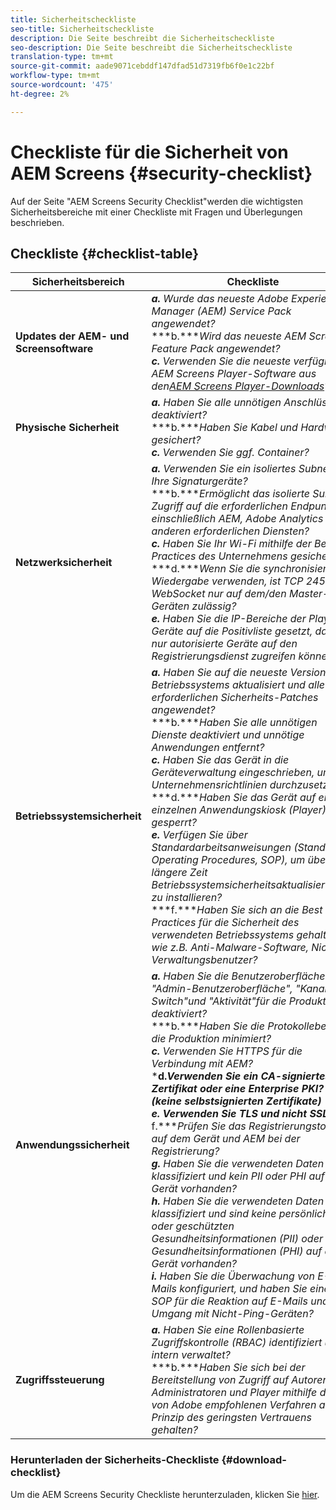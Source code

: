 ```yaml
---
title: Sicherheitscheckliste
seo-title: Sicherheitscheckliste
description: Die Seite beschreibt die Sicherheitscheckliste
seo-description: Die Seite beschreibt die Sicherheitscheckliste
translation-type: tm+mt
source-git-commit: aade9071cebddf147dfad51d7319fb6f0e1c22bf
workflow-type: tm+mt
source-wordcount: '475'
ht-degree: 2%

---
```



# Checkliste für die Sicherheit von AEM Screens  {#security-checklist}

Auf der Seite &quot;AEM Screens Security Checklist&quot;werden die wichtigsten Sicherheitsbereiche mit einer Checkliste mit Fragen und Überlegungen beschrieben.

## Checkliste {#checklist-table}

| **Sicherheitsbereich** | **Checkliste** | **Ja/Nein/NA** |
|---|---|---|
| **Updates der AEM- und Screensoftware** | ***a.*** *Wurde das neueste Adobe Experience Manager (AEM) Service Pack angewendet?* <br>***b.****Wird das neueste AEM Screens Feature Pack angewendet?*<br>***c.*** *Verwenden Sie die neueste verfügbare AEM Screens Player-Software aus den[AEM Screens Player-Downloads](https://download.macromedia.com/screens/)?* |
| **Physische Sicherheit** | ***a.*** *Haben Sie alle unnötigen Anschlüsse deaktiviert?* <br>***b.****Haben Sie Kabel und Hardware gesichert?*<br>***c.*** *Verwenden Sie ggf. Container?* |
| **Netzwerksicherheit** | ***a.*** *Verwenden Sie ein isoliertes Subnetz für Ihre Signaturgeräte?* <br>***b.****Ermöglicht das isolierte Subnetz Zugriff auf die erforderlichen Endpunkte, einschließlich AEM, Adobe Analytics oder anderen erforderlichen Diensten?*<br>***c.*** *Haben Sie Ihr Wi-Fi mithilfe der Best Practices des Unternehmens gesichert?* <br>***d.****Wenn Sie die synchronisierte Wiedergabe verwenden, ist TCP 24503 für WebSocket nur auf dem/den Master-Geräten zulässig?*<br>***e.*** *Haben Sie die IP-Bereiche der Player-Geräte auf die Positivliste gesetzt, damit nur autorisierte Geräte auf den Registrierungsdienst zugreifen können?* |
| **Betriebssystemsicherheit** | ***a.*** *Haben Sie auf die neueste Version des Betriebssystems aktualisiert und alle erforderlichen Sicherheits-Patches angewendet?* <br>***b.****Haben Sie alle unnötigen Dienste deaktiviert und unnötige Anwendungen entfernt?*<br>***c.*** *Haben Sie das Gerät in die Geräteverwaltung eingeschrieben, um Unternehmensrichtlinien durchzusetzen?* <br>***d.****Haben Sie das Gerät auf einen einzelnen Anwendungskiosk (Player) gesperrt?*<br>***e.*** *Verfügen Sie über Standardarbeitsanweisungen (Standard Operating Procedures, SOP), um über längere Zeit Betriebssystemsicherheitsaktualisierungen zu installieren?*<br>***f.****Haben Sie sich an die Best Practices für die Sicherheit des verwendeten Betriebssystems gehalten, wie z.B. Anti-Malware-Software, Nicht-Verwaltungsbenutzer?* |
| **Anwendungssicherheit** | ***a.*** *Haben Sie die Benutzeroberfläche &quot;Admin-Benutzeroberfläche&quot;, &quot;Kanal-Switch&quot;und &quot;Aktivität&quot;für die Produktion deaktiviert?* <br>***b.****Haben Sie die Protokollebene für die Produktion minimiert?*<br>***c.*** *Verwenden Sie HTTPS für die Verbindung mit AEM?* <br>***d.****Verwenden Sie ein CA-signiertes Zertifikat oder eine Enterprise PKI? (keine selbstsignierten Zertifikate)*<br>***e.**** Verwenden Sie TLS und nicht SSL v3?*<br>*** f.****Prüfen Sie das Registrierungstoken auf dem Gerät und AEM bei der Registrierung?*<br> ***g.*** *Haben Sie die verwendeten Daten klassifiziert und kein PII oder PHI auf dem Gerät vorhanden?*<br> ***h.*** *Haben Sie die verwendeten Daten klassifiziert und sind keine persönlichen oder geschützten Gesundheitsinformationen (PII) oder Gesundheitsinformationen (PHI) auf dem Gerät vorhanden?*<br> ***i.*** *Haben Sie die Überwachung von E-Mails konfiguriert, und haben Sie einen SOP für die Reaktion auf E-Mails und den Umgang mit Nicht-Ping-Geräten?* |
| **Zugriffssteuerung** | ***a.*** *Haben Sie eine Rollenbasierte Zugriffskontrolle (RBAC) identifiziert und intern verwaltet?* <br>***b.****Haben Sie sich bei der Bereitstellung von Zugriff auf Autoren, Administratoren und Player mithilfe der von Adobe empfohlenen Verfahren an das Prinzip des geringsten Vertrauens gehalten?* |

### Herunterladen der Sicherheits-Checkliste {#download-checklist}

Um die AEM Screens Security Checkliste herunterzuladen, klicken Sie [hier](/help/user-guide/assets/Screens-Security-Checklist.pdf).



